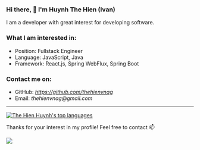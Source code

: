 ### Hi there, 👋 I'm Huynh The Hien (Ivan)
I am a developer with great interest for developing software. 

### What I am interested in:
  * Position: Fullstack Engineer
  * Language: JavaScript, Java
  * Framework: React.js, Spring WebFlux, Spring Boot

### Contact me on: 
  * GitHub: _https://github.com/thehienvnag_
  * Email: _thehienvnag@gmail.com_

------------------
<p>
  <a href="https://github.com/thehienvnag" target="_blank">
   <img src="https://github-readme-stats.vercel.app/api?username=thehienvnag&show_icons=true&theme=tokyonight" alt="The Hien Huynh's top languages" />
  </a>
</p>


Thanks for your interest in my profile! Feel free to contact 📫
 
![](https://komarev.com/ghpvc/?username=thehienvnag&color=blue&style=plastic)






<!--
**thehienvnag/thehienvnag** is a ✨ _special_ ✨ repository because its `README.md` (this file) appears on your GitHub profile.

Here are some ideas to get you started:

- 🔭 I’m currently working on ...
- 🌱 I’m currently learning ...
- 👯 I’m looking to collaborate on ...
- 🤔 I’m looking for help with ...
- 💬 Ask me about ...
- 📫 How to reach me: ...�
- 😄 Pronouns: ...
- ⚡ Fun fact: ...
-->
